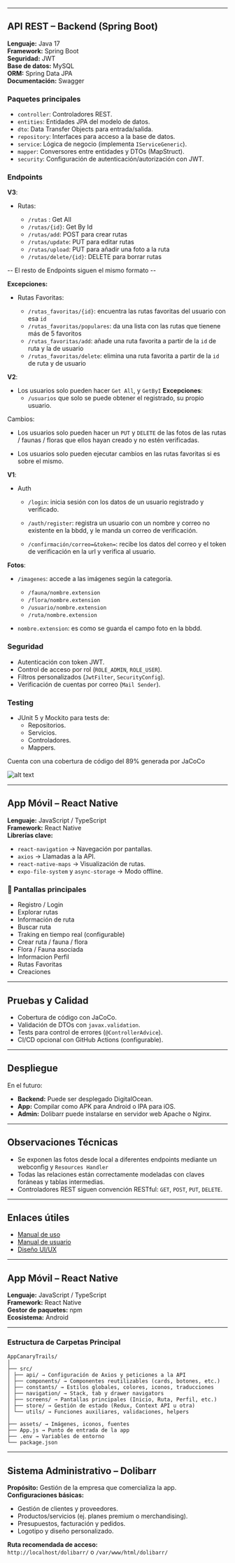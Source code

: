 
---
## API REST – Backend (Spring Boot)

**Lenguaje:** Java 17  
**Framework:** Spring Boot  
**Seguridad:** JWT  
**Base de datos:** MySQL  
**ORM:** Spring Data JPA  
**Documentación:** Swagger

### Paquetes principales
- `controller`: Controladores REST.
- `entities`: Entidades JPA del modelo de datos.
- `dto`: Data Transfer Objects para entrada/salida.
- `repository`: Interfaces para acceso a la base de datos.
- `service`: Lógica de negocio (implementa `IServiceGeneric`).
- `mapper`: Conversores entre entidades y DTOs (MapStruct).
- `security`: Configuración de autenticación/autorización con JWT.

### Endpoints

__V3__:

- Rutas:

  - `/rutas` : Get All
  - `/rutas/{id}`: Get By Id 
  - `/rutas/add`: POST para crear rutas
  - `/rutas/update`: PUT para editar rutas
  - `/rutas/upload`: PUT para añadir una foto a la ruta
  - `/rutas/delete/{id}`: DELETE para borrar rutas

-- El resto de Endpoints siguen el mismo formato --

__Excepciones:__

- Rutas Favoritas:

  - `/rutas_favoritas/{id}`: encuentra las rutas favoritas del usuario con esa `id`
  - `/rutas_favoritas/populares`: da una lista con las rutas que tienene más de 5 favoritos
  - `/rutas_favoritas/add`: añade una ruta favorita a partir de la `id` de ruta y la de usuario
  - `/rutas_favoritas/delete`: elimina una ruta favorita a partir de la `id` de ruta y de usuario

__V2__:

- Los usuarios solo pueden hacer `Get All`, y `GetByI`
  __Excepciones__: 
    - `/usuarios` que solo se puede obtener el registrado, su propio usuario.

Cambios:

- Los usuarios solo pueden hacer un `PUT` y `DELETE` de las fotos de las rutas / faunas / floras que ellos hayan creado y no estén verificadas.

- Los usuarios solo pueden ejecutar cambios en las rutas favoritas si es sobre el mismo.

__V1__: 

- Auth

  - `/login`: inicia sesión con los datos de un usuario registrado y verificado.

  - `/auth/register`: registra un usuario con un nombre y correo no existente en la bbdd, y le manda un correo de verificación.

  - `/confirmación/correo=&token=`: recibe los datos del correo y el token de verificación en la url y verifica al usuario.

__Fotos__:

- `/imagenes`: accede a las imágenes según la categoría.

  - `/fauna/nombre.extension`
  - `/flora/nombre.extension`
  - `/usuario/nombre.extension`
  - `/ruta/nombre.extension`

- `nombre.extension`: es como se guarda el campo foto en la bbdd.


### Seguridad
- Autenticación con token JWT.
- Control de acceso por rol (`ROLE_ADMIN`, `ROLE_USER`).
- Filtros personalizados (`JwtFilter`, `SecurityConfig`).
- Verificación de cuentas por correo (`Mail Sender`).

### Testing
- JUnit 5 y Mockito para tests de:
  - Repositorios.
  - Servicios.
  - Controladores.
  - Mappers.  

Cuenta con una cobertura de código del 89% generada por JaCoCo  
  
![alt text](./assets/cobertura.png)

---

## App Móvil – React Native

**Lenguaje:** JavaScript / TypeScript  
**Framework:** React Native  
**Librerías clave:**
- `react-navigation` → Navegación por pantallas.
- `axios` → Llamadas a la API.
- `react-native-maps` → Visualización de rutas.
- `expo-file-system` y `async-storage` → Modo offline.

### 📲 Pantallas principales
- Registro / Login
- Explorar rutas
- Información de ruta
- Buscar ruta
- Traking en tiempo real (configurable)
- Crear ruta / fauna / flora
- Flora / Fauna asociada
- Informacion Perfil
- Rutas Favoritas
- Creaciones

---

## Pruebas y Calidad

- Cobertura de código con JaCoCo.
- Validación de DTOs con `javax.validation`.
- Tests para control de errores (`@ControllerAdvice`).
- CI/CD opcional con GitHub Actions (configurable).

---

## Despliegue 
En el futuro:
- **Backend:** Puede ser desplegado DigitalOcean.
- **App:** Compilar como APK para Android o IPA para iOS.
- **Admin:** Dolibarr puede instalarse en servidor web Apache o Nginx.

---

## Observaciones Técnicas

- Se exponen las fotos desde local a diferentes endpoints mediante un webconfig y `Resources Handler`
- Todas las relaciones están correctamente modeladas con claves foráneas y tablas intermedias.
- Controladores REST siguen convención RESTful: `GET`, `POST`, `PUT`, `DELETE`.

---

## Enlaces útiles

- [Manual de uso](./manual-de-uso.md)
- [Manual de usuario](./manual-de-usuario.md)
- [Diseño UI/UX](./documentacion-de-diseno.md)


---

## App Móvil – React Native

**Lenguaje:** JavaScript / TypeScript  
**Framework:** React Native  
**Gestor de paquetes:** npm  
**Ecosistema:** Android

---

### Estructura de Carpetas Principal  
```
AppCanaryTrails/
│
├── src/
│ ├── api/ → Configuración de Axios y peticiones a la API
│ ├── components/ → Componentes reutilizables (cards, botones, etc.)
│ ├── constants/ → Estilos globales, colores, iconos, traducciones
│ ├── navigation/ → Stack, tab y drawer navigators
│ ├── screens/ → Pantallas principales (Inicio, Ruta, Perfil, etc.)
│ ├── store/ → Gestión de estado (Redux, Context API u otra)
│ └── utils/ → Funciones auxiliares, validaciones, helpers
│
├── assets/ → Imágenes, iconos, fuentes
├── App.js → Punto de entrada de la app
├── .env → Variables de entorno
└── package.json
```

---

## Sistema Administrativo – Dolibarr

**Propósito:** Gestión de la empresa que comercializa la app.  
**Configuraciones básicas:**
- Gestión de clientes y proveedores.
- Productos/servicios (ej. planes premium o merchandising).
- Presupuestos, facturación y pedidos.
- Logotipo y diseño personalizado.

**Ruta recomendada de acceso:**  
`http://localhost/dolibarr/` o `/var/www/html/dolibarr/`